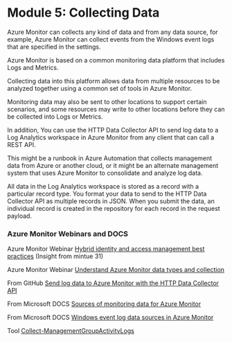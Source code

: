 # Module 5: Collecting Data

Azure Monitor can collects any kind of data and from any data source, for example, Azure Monitor can collect events from the Windows event logs that are specified in the settings. 

Azure Monitor is based on a common monitoring data platform that includes Logs and Metrics. 

Collecting data into this platform allows data from multiple resources to be analyzed together using a common set of tools in Azure Monitor. 

Monitoring data may also be sent to other locations to support certain scenarios, and some resources may write to other locations before they can be collected into Logs or Metrics.

In addition, You can use the HTTP Data Collector API to send log data to a Log Analytics workspace in Azure Monitor from any client that can call a REST API. 

This might be a runbook in Azure Automation that collects management data from Azure or another cloud, or it might be an alternate management system that uses Azure Monitor to consolidate and analyze log data.

All data in the Log Analytics workspace is stored as a record with a particular record type. You format your data to send to the HTTP Data Collector API as multiple records in JSON. When you submit the data, an individual record is created in the repository for each record in the request payload.


### Azure Monitor Webinars and DOCS

Azure Monitor Webinar [Hybrid identity and access management best practices](https://youtu.be/MP5IaCTwkQg) (Insight from mintue 31)

Azure Monitor Webinar [Understand Azure Monitor data types and collection](https://www.youtube.com/watch?v=GuaQvSPqlTA)

From GitHub [Send log data to Azure Monitor with the HTTP Data Collector API](https://github.com/MicrosoftDocs/azure-docs/blob/master/articles/azure-monitor/platform/data-collector-api.md)

From Microsoft DOCS [Sources of monitoring data for Azure Monitor](https://docs.microsoft.com/en-us/azure/azure-monitor/platform/data-sources)

From Microsoft DOCS [Windows event log data sources in Azure Monitor](https://docs.microsoft.com/en-us/azure/azure-monitor/platform/data-sources-windows-events#:~:text=Configure%20Windows%20Event%20logs%20from,the%20selected%20severities%20are%20collected.)

Tool [Collect-ManagementGroupActivityLogs](https://github.com/MicrosoftDocs/azure-docs/blob/master/articles/azure-monitor/platform/data-collector-api.md)
